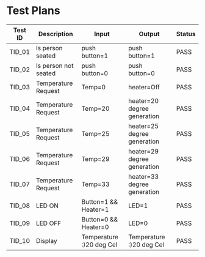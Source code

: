 
# Test Plans
|Test ID	|Description	|Input	|Output	|Status
|--------|--------------|------|--------|------
|TID_01	|Is person seated	|push button=1|	push button=1|	PASS
TID_02|	Is person not seated	|push button=0	|push button=0	|PASS
TID_03	|Temperature Request	|Temp=0	|heater=Off	|PASS
TID_04	|Temperature Request	|Temp=20|	heater=20 degree generation	|PASS
TID_05	|Temperature Request	|Temp=25|	heater=25 degree generation	|PASS
TID_06	|Temperature Request	|Temp=29|	heater=29 degree generation	|PASS
TID_07	|Temperature Request	|Temp=33	|heater=33 degree generation|	PASS
TID_08	|LED ON	|Button=1 && Heater=1	|LED=1|	PASS
TID_09	|LED OFF|	Button=0 && Heater=0	|LED=0|	PASS
TID_10	|Display	|Temperature :)20 deg Cel	|Temperature :)20 deg Cel	|PASS
